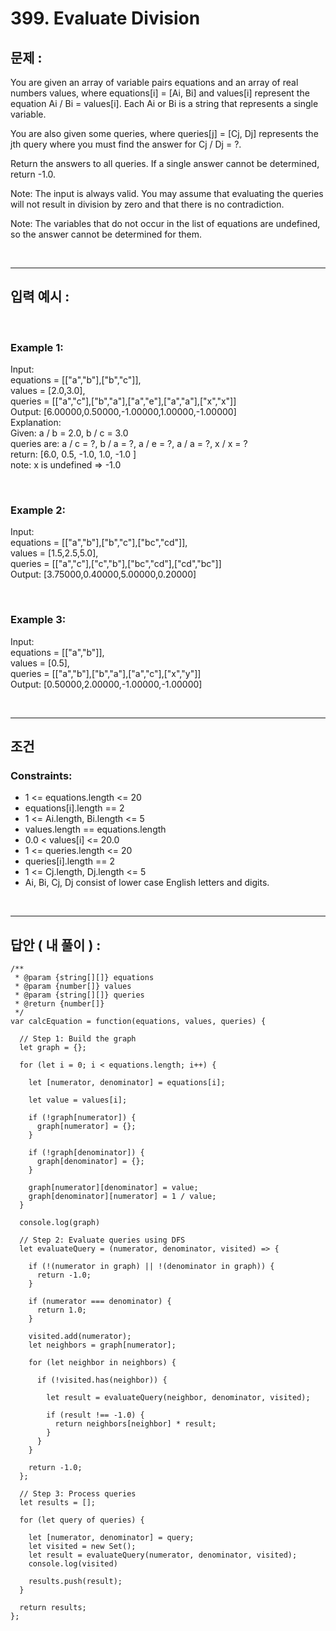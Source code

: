 # 399. Evaluate Division

## 문제 :

You are given an array of variable pairs equations and an array of real numbers values, where equations[i] = [Ai, Bi] and values[i] represent the equation Ai / Bi = values[i]. Each Ai or Bi is a string that represents a single variable.

You are also given some queries, where queries[j] = [Cj, Dj] represents the jth query where you must find the answer for Cj / Dj = ?.

Return the answers to all queries. If a single answer cannot be determined, return -1.0.

Note: The input is always valid. You may assume that evaluating the queries will not result in division by zero and that there is no contradiction.

Note: The variables that do not occur in the list of equations are undefined, so the answer cannot be determined for them.

<br/>

---

## 입력 예시 :

<br/>

### Example 1:

Input:
<br/>
equations = [["a","b"],["b","c"]],
<br/>
values = [2.0,3.0],
<br/>
queries = [["a","c"],["b","a"],["a","e"],["a","a"],["x","x"]]
<br/>
Output: [6.00000,0.50000,-1.00000,1.00000,-1.00000]
<br/>
Explanation:
<br/>
Given: a / b = 2.0, b / c = 3.0
<br/>
queries are: a / c = ?, b / a = ?, a / e = ?, a / a = ?, x / x = ?
<br/>
return: [6.0, 0.5, -1.0, 1.0, -1.0 ]
<br/>
note: x is undefined => -1.0

<br/>

### Example 2:

Input:
<br/>
equations = [["a","b"],["b","c"],["bc","cd"]],
<br/>
values = [1.5,2.5,5.0],
<br/>
queries = [["a","c"],["c","b"],["bc","cd"],["cd","bc"]]
<br/>
Output: [3.75000,0.40000,5.00000,0.20000]

<br/>

### Example 3:

Input:
<br/>
equations = [["a","b"]],
<br/>
values = [0.5],
<br/>
queries = [["a","b"],["b","a"],["a","c"],["x","y"]]
<br/>
Output: [0.50000,2.00000,-1.00000,-1.00000]

<br/>

---

## 조건

### Constraints:

- 1 <= equations.length <= 20
- equations[i].length == 2
- 1 <= Ai.length, Bi.length <= 5
- values.length == equations.length
- 0.0 < values[i] <= 20.0
- 1 <= queries.length <= 20
- queries[i].length == 2
- 1 <= Cj.length, Dj.length <= 5
- Ai, Bi, Cj, Dj consist of lower case English letters and digits.

<br/>

---

## 답안 ( 내 풀이 ) :

```
/**
 * @param {string[][]} equations
 * @param {number[]} values
 * @param {string[][]} queries
 * @return {number[]}
 */
var calcEquation = function(equations, values, queries) {

  // Step 1: Build the graph
  let graph = {};

  for (let i = 0; i < equations.length; i++) {

    let [numerator, denominator] = equations[i];

    let value = values[i];

    if (!graph[numerator]) {
      graph[numerator] = {};
    }

    if (!graph[denominator]) {
      graph[denominator] = {};
    }

    graph[numerator][denominator] = value;
    graph[denominator][numerator] = 1 / value;
  }

  console.log(graph)

  // Step 2: Evaluate queries using DFS
  let evaluateQuery = (numerator, denominator, visited) => {

    if (!(numerator in graph) || !(denominator in graph)) {
      return -1.0;
    }

    if (numerator === denominator) {
      return 1.0;
    }

    visited.add(numerator);
    let neighbors = graph[numerator];

    for (let neighbor in neighbors) {

      if (!visited.has(neighbor)) {

        let result = evaluateQuery(neighbor, denominator, visited);

        if (result !== -1.0) {
          return neighbors[neighbor] * result;
        }
      }
    }

    return -1.0;
  };

  // Step 3: Process queries
  let results = [];

  for (let query of queries) {

    let [numerator, denominator] = query;
    let visited = new Set();
    let result = evaluateQuery(numerator, denominator, visited);
    console.log(visited)

    results.push(result);
  }

  return results;
};
```

